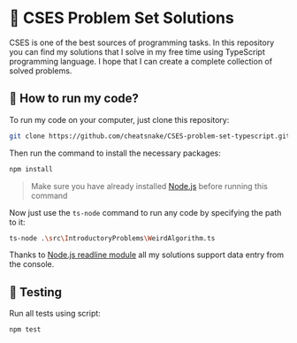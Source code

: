# :memo: CSES Problem Set Solutions

CSES is one of the best sources of programming tasks. In this repository you can find my solutions that I solve in my free time using TypeScript programming language. I hope that I can create a complete collection of solved problems.

## :rocket: How to run my code?

To run my code on your computer, just clone this repository:

```sh
git clone https://github.com/cheatsnake/CSES-problem-set-typescript.git
```

Then run the command to install the necessary packages:

```sh
npm install
```

> Make sure you have already installed [Node.js](https://nodejs.org/en/) before running this command

Now just use the `ts-node` command to run any code by specifying the path to it:

```sh
ts-node .\src\IntroductoryProblems\WeirdAlgorithm.ts
```

Thanks to [Node.js readline module](https://nodejs.org/api/readline.html) all my solutions support data entry from the console.

## :wrench: Testing

Run all tests using script:

```sh
npm test
```
